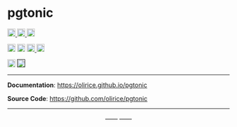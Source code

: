 # pgtonic

<p>
    <a href="https://github.com/olirice/pgtonic/actions">
        <img src="https://github.com/olirice/pgtonic/workflows/tests/badge.svg" alt="Test Status" height="18">
    </a>
    <a href="https://github.com/olirice/pgtonic/actions">
        <img src="https://github.com/olirice/pgtonic/workflows/pre-commit%20hooks/badge.svg" alt="Pre-commit Status" height="18">
    </a>
    <a href="https://codecov.io/gh/olirice/pgtonic"><img src="https://codecov.io/gh/olirice/pgtonic/branch/master/graph/badge.svg" height="18"></a>
</p>
<p>
    <a href="https://github.com/olirice/pgtonic/blob/master/LICENSE"><img src="https://img.shields.io/pypi/l/markdown-subtemplate.svg" alt="License" height="18"></a>
    <a href="https://badge.fury.io/py/pgtonic"><img src="https://badge.fury.io/py/pgtonic.svg" alt="PyPI version" height="18"></a>
    <a href="https://github.com/psf/black">
        <img src="https://img.shields.io/badge/code%20style-black-000000.svg" alt="Codestyle Black" height="18">
    </a>
    <a href="https://pypi.org/project/pgtonic/"><img src="https://img.shields.io/pypi/dm/pgtonic.svg" alt="Download count" height="18"></a>
</p>
<p>
    <a href="https://www.python.org/downloads/"><img src="https://img.shields.io/badge/python-3.6+-blue.svg" alt="Python version" height="18"></a>
    <a href=""><img src="https://img.shields.io/badge/postgresql-11+-blue.svg" alt="PostgreSQL version" height="18"></a>
</p>

----

**Documentation**: <a href="https://olirice.github.io/pgtonic" target="_blank">https://olirice.github.io/pgtonic</a>

**Source Code**: <a href="https://github.com/olirice/pgtonic" target="_blank">https://github.com/olirice/pgtonic</a>

---

<p align="center">&mdash;&mdash;  &mdash;&mdash;</p>

